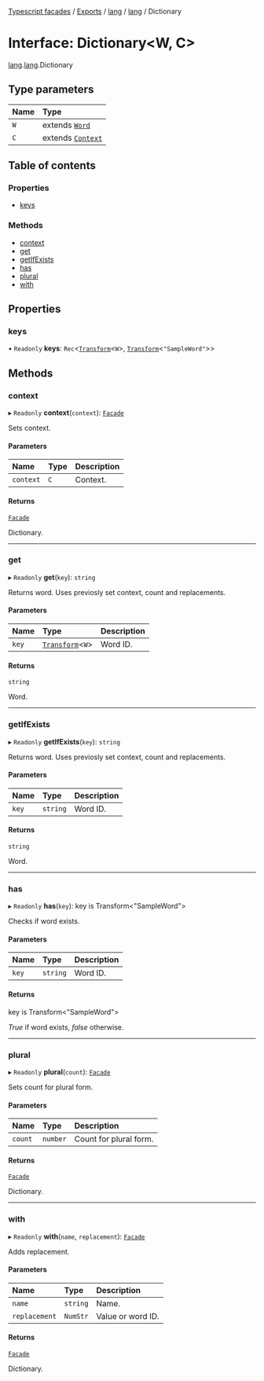 [Typescript facades](../index.md) / [Exports](../modules.md) / [lang](../modules/lang.md) / [lang](../modules/lang.lang-1.md) / Dictionary

# Interface: Dictionary<W, C\>

[lang](../modules/lang.md).[lang](../modules/lang.lang-1.md).Dictionary

## Type parameters

| Name | Type |
| :------ | :------ |
| `W` | extends [`Word`](../modules/lang.lang-1.md#word) |
| `C` | extends [`Context`](../modules/lang.lang-1.md#context) |

## Table of contents

### Properties

- [keys](lang.lang-1.Dictionary.md#keys)

### Methods

- [context](lang.lang-1.Dictionary.md#context)
- [get](lang.lang-1.Dictionary.md#get)
- [getIfExists](lang.lang-1.Dictionary.md#getifexists)
- [has](lang.lang-1.Dictionary.md#has)
- [plural](lang.lang-1.Dictionary.md#plural)
- [with](lang.lang-1.Dictionary.md#with)

## Properties

### keys

• `Readonly` **keys**: `Rec`<[`Transform`](../modules/lang.lang-1.md#transform)<`W`\>, [`Transform`](../modules/lang.lang-1.md#transform)<``"SampleWord"``\>\>

## Methods

### context

▸ `Readonly` **context**(`context`): [`Facade`](../modules/lang.lang-1.md#facade)

Sets context.

#### Parameters

| Name | Type | Description |
| :------ | :------ | :------ |
| `context` | `C` | Context. |

#### Returns

[`Facade`](../modules/lang.lang-1.md#facade)

Dictionary.

___

### get

▸ `Readonly` **get**(`key`): `string`

Returns word. Uses previosly set context, count and replacements.

#### Parameters

| Name | Type | Description |
| :------ | :------ | :------ |
| `key` | [`Transform`](../modules/lang.lang-1.md#transform)<`W`\> | Word ID. |

#### Returns

`string`

Word.

___

### getIfExists

▸ `Readonly` **getIfExists**(`key`): `string`

Returns word. Uses previosly set context, count and replacements.

#### Parameters

| Name | Type | Description |
| :------ | :------ | :------ |
| `key` | `string` | Word ID. |

#### Returns

`string`

Word.

___

### has

▸ `Readonly` **has**(`key`): key is Transform<"SampleWord"\>

Checks if word exists.

#### Parameters

| Name | Type | Description |
| :------ | :------ | :------ |
| `key` | `string` | Word ID. |

#### Returns

key is Transform<"SampleWord"\>

_True_ if word exists, _false_ otherwise.

___

### plural

▸ `Readonly` **plural**(`count`): [`Facade`](../modules/lang.lang-1.md#facade)

Sets count for plural form.

#### Parameters

| Name | Type | Description |
| :------ | :------ | :------ |
| `count` | `number` | Count for plural form. |

#### Returns

[`Facade`](../modules/lang.lang-1.md#facade)

Dictionary.

___

### with

▸ `Readonly` **with**(`name`, `replacement`): [`Facade`](../modules/lang.lang-1.md#facade)

Adds replacement.

#### Parameters

| Name | Type | Description |
| :------ | :------ | :------ |
| `name` | `string` | Name. |
| `replacement` | `NumStr` | Value or word ID. |

#### Returns

[`Facade`](../modules/lang.lang-1.md#facade)

Dictionary.

